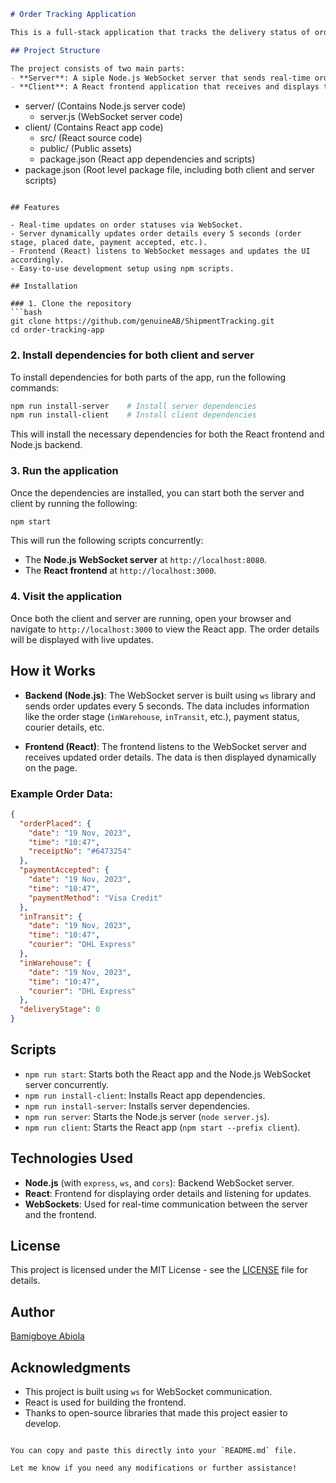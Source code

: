 ```markdown
# Order Tracking Application

This is a full-stack application that tracks the delivery status of orders using a WebSocket server for real-time updates and a React frontend. The app provides live updates about order statuses like "Order Placed," "Payment Accepted," "In Transit," and "In Warehouse."

## Project Structure

The project consists of two main parts:
- **Server**: A siple Node.js WebSocket server that sends real-time order updates.
- **Client**: A React frontend application that receives and displays these updates.

```
- server/          (Contains Node.js server code)
  - server.js      (WebSocket server code)
- client/          (Contains React app code)
  - src/           (React source code)
  - public/        (Public assets)
  - package.json   (React app dependencies and scripts)
- package.json     (Root level package file, including both client and server scripts)
```

## Features

- Real-time updates on order statuses via WebSocket.
- Server dynamically updates order details every 5 seconds (order stage, placed date, payment accepted, etc.).
- Frontend (React) listens to WebSocket messages and updates the UI accordingly.
- Easy-to-use development setup using npm scripts.

## Installation

### 1. Clone the repository
```bash
git clone https://github.com/genuineAB/ShipmentTracking.git
cd order-tracking-app
```

### 2. Install dependencies for both client and server
To install dependencies for both parts of the app, run the following commands:

```bash
npm run install-server    # Install server dependencies
npm run install-client    # Install client dependencies
```

This will install the necessary dependencies for both the React frontend and Node.js backend.

### 3. Run the application
Once the dependencies are installed, you can start both the server and client by running the following:

```bash
npm start
```

This will run the following scripts concurrently:
- The **Node.js WebSocket server** at `http://localhost:8080`.
- The **React frontend** at `http://localhost:3000`.

### 4. Visit the application
Once both the client and server are running, open your browser and navigate to `http://localhost:3000` to view the React app. The order details will be displayed with live updates.

## How it Works

- **Backend (Node.js)**:
  The WebSocket server is built using `ws` library and sends order updates every 5 seconds. The data includes information like the order stage (`inWarehouse`, `inTransit`, etc.), payment status, courier details, etc.

- **Frontend (React)**:
  The frontend listens to the WebSocket server and receives updated order details. The data is then displayed dynamically on the page.

### Example Order Data:
```json
{
  "orderPlaced": {
    "date": "19 Nov, 2023",
    "time": "10:47",
    "receiptNo": "#6473254"
  },
  "paymentAccepted": {
    "date": "19 Nov, 2023",
    "time": "10:47",
    "paymentMethod": "Visa Credit"
  },
  "inTransit": {
    "date": "19 Nov, 2023",
    "time": "10:47",
    "courier": "DHL Express"
  },
  "inWarehouse": {
    "date": "19 Nov, 2023",
    "time": "10:47",
    "courier": "DHL Express"
  },
  "deliveryStage": 0
}
```

## Scripts

- `npm run start`: Starts both the React app and the Node.js WebSocket server concurrently.
- `npm run install-client`: Installs React app dependencies.
- `npm run install-server`: Installs server dependencies.
- `npm run server`: Starts the Node.js server (`node server.js`).
- `npm run client`: Starts the React app (`npm start --prefix client`).

## Technologies Used

- **Node.js** (with `express`, `ws`, and `cors`): Backend WebSocket server.
- **React**: Frontend for displaying order details and listening for updates.
- **WebSockets**: Used for real-time communication between the server and the frontend.

## License

This project is licensed under the MIT License - see the [LICENSE](LICENSE) file for details.

## Author

[Bamigboye Abiola](https://github.com/genuineAB)

## Acknowledgments

- This project is built using `ws` for WebSocket communication.
- React is used for building the frontend.
- Thanks to open-source libraries that made this project easier to develop.

```

You can copy and paste this directly into your `README.md` file.

Let me know if you need any modifications or further assistance!